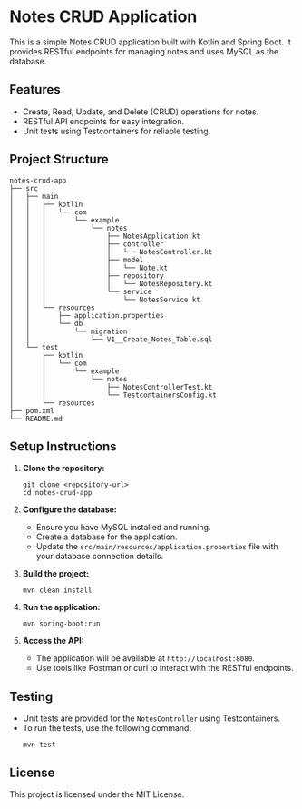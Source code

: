 # Notes CRUD Application

This is a simple Notes CRUD application built with Kotlin and Spring Boot. It provides RESTful endpoints for managing notes and uses MySQL as the database.

## Features

- Create, Read, Update, and Delete (CRUD) operations for notes.
- RESTful API endpoints for easy integration.
- Unit tests using Testcontainers for reliable testing.

## Project Structure

```
notes-crud-app
├── src
│   ├── main
│   │   ├── kotlin
│   │   │   └── com
│   │   │       └── example
│   │   │           └── notes
│   │   │               ├── NotesApplication.kt
│   │   │               ├── controller
│   │   │               │   └── NotesController.kt
│   │   │               ├── model
│   │   │               │   └── Note.kt
│   │   │               ├── repository
│   │   │               │   └── NotesRepository.kt
│   │   │               └── service
│   │   │                   └── NotesService.kt
│   │   └── resources
│   │       ├── application.properties
│   │       └── db
│   │           └── migration
│   │               └── V1__Create_Notes_Table.sql
│   └── test
│       ├── kotlin
│       │   └── com
│       │       └── example
│       │           └── notes
│       │               ├── NotesControllerTest.kt
│       │               └── TestcontainersConfig.kt
│       └── resources
├── pom.xml
└── README.md
```

## Setup Instructions

1. **Clone the repository:**
   ```
   git clone <repository-url>
   cd notes-crud-app
   ```

2. **Configure the database:**
   - Ensure you have MySQL installed and running.
   - Create a database for the application.
   - Update the `src/main/resources/application.properties` file with your database connection details.

3. **Build the project:**
   ```
   mvn clean install
   ```

4. **Run the application:**
   ```
   mvn spring-boot:run
   ```

5. **Access the API:**
   - The application will be available at `http://localhost:8080`.
   - Use tools like Postman or curl to interact with the RESTful endpoints.

## Testing

- Unit tests are provided for the `NotesController` using Testcontainers.
- To run the tests, use the following command:
  ```
  mvn test
  ```

## License

This project is licensed under the MIT License.